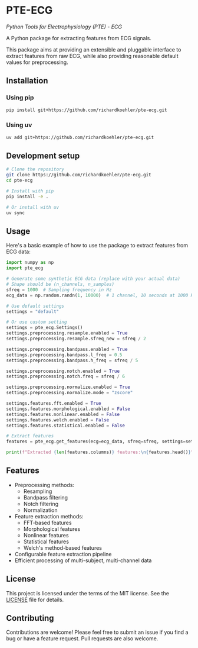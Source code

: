 # PTE-ECG
*Python Tools for Electrophysiology (PTE) - ECG*

A Python package for extracting features from ECG signals.

This package aims at providing an extensible and pluggable interface to extract features from raw ECG, while also providing reasonable default values for preprocessing.

## Installation

### Using pip

```bash
pip install git+https://github.com/richardkoehler/pte-ecg.git
```

### Using uv

```bash
uv add git+https://github.com/richardkoehler/pte-ecg.git
```

## Development setup

```bash
# Clone the repository
git clone https://github.com/richardkoehler/pte-ecg.git
cd pte-ecg

# Install with pip
pip install -e .

# Or install with uv
uv sync
```

## Usage

Here's a basic example of how to use the package to extract features from ECG data:

```python
import numpy as np
import pte_ecg

# Generate some synthetic ECG data (replace with your actual data)
# Shape should be (n_channels, n_samples)
sfreq = 1000  # Sampling frequency in Hz
ecg_data = np.random.randn(1, 10000)  # 1 channel, 10 seconds at 1000 Hz

# Use default settings
settings = "default"

# Or use custom setting
settings = pte_ecg.Settings()
settings.preprocessing.resample.enabled = True
settings.preprocessing.resample.sfreq_new = sfreq / 2

settings.preprocessing.bandpass.enabled = True
settings.preprocessing.bandpass.l_freq = 0.5
settings.preprocessing.bandpass.h_freq = sfreq / 5

settings.preprocessing.notch.enabled = True
settings.preprocessing.notch.freq = sfreq / 6

settings.preprocessing.normalize.enabled = True
settings.preprocessing.normalize.mode = "zscore"

settings.features.fft.enabled = True
settings.features.morphological.enabled = False
settings.features.nonlinear.enabled = False
settings.features.welch.enabled = False
settings.features.statistical.enabled = False

# Extract features
features = pte_ecg.get_features(ecg=ecg_data, sfreq=sfreq, settings=settings)

print(f"Extracted {len(features.columns)} features:\n{features.head()}")
```

## Features

- Preprocessing methods:
  - Resampling
  - Bandpass filtering
  - Notch filtering
  - Normalization
- Feature extraction methods:
  - FFT-based features
  - Morphological features
  - Nonlinear features
  - Statistical features
  - Welch's method-based features
- Configurable feature extraction pipeline
- Efficient processing of multi-subject, multi-channel data


## License

This project is licensed under the terms of the MIT license. See the [LICENSE](LICENSE) file for details.

## Contributing

Contributions are welcome! Please feel free to submit an issue if you find a bug or have a feature request. Pull requests are also welcome.

